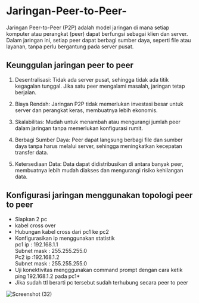 # Jaringan-Peer-to-Peer-
Jaringan Peer-to-Peer (P2P) adalah model jaringan di mana setiap 
komputer atau perangkat (peer) dapat berfungsi sebagai klien dan server. 
Dalam jaringan ini, setiap peer dapat berbagi sumber daya, seperti file atau layanan, tanpa 
perlu bergantung pada server pusat.

## Keunggulan jaringan peer to peer
1. Desentralisasi: Tidak ada server pusat, sehingga tidak ada titik kegagalan tunggal. Jika satu peer mengalami masalah, jaringan tetap berjalan.

2. Biaya Rendah: Jaringan P2P tidak memerlukan investasi besar untuk server dan perangkat keras, membuatnya lebih ekonomis.

3. Skalabilitas: Mudah untuk menambah atau mengurangi jumlah peer dalam jaringan tanpa memerlukan konfigurasi rumit.

4. Berbagi Sumber Daya: Peer dapat langsung berbagi file dan sumber daya tanpa harus melalui server, sehingga meningkatkan kecepatan transfer data.

5. Ketersediaan Data: Data dapat didistribusikan di antara banyak peer, membuatnya lebih mudah diakses dan mengurangi risiko kehilangan data.

## Konfigurasi jaringan menggunakan topologi peer to peer
* Siapkan 2 pc
* kabel cross over
* Hubungan kabel cross dari pc1 ke pc2
* Konfigurasikan ip menggunakan statistik  
  pc1 ip : 192.168.1.1        
  Subnet mask : 255.255.255.0    
  Pc2 ip :192.168.1.2   
  Subnet mask : 255.255.255.0     
* Uji konektivitas mengggunakan command prompt dengan cara ketik ping 192.168.1.2 pada pc1*
* Jika sudah ttl berarti pc tersebut sudah terhubung secara peer to peer

![Screenshot (32)](https://github.com/user-attachments/assets/3b768755-94af-4b85-a2a7-b6c0edf80e1b)


